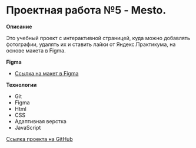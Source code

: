 # Проектная работа №5 - Mesto.

**Описание**

Это учебный проект с интерактивной страницей, куда можно добавлять фотографии, удалять их и ставить лайки от Яндекс.Практикума, на основе макета в Figma.

**Figma**

* [Ссылка на макет в Figma](https://www.figma.com/file/2cn9N9jSkmxD84oJik7xL7/JavaScript.-Sprint-4?node-id=0%3A1)

**Технологии**

- Git
- Figma
- Html
- CSS
- Адаптивная верстка
- JavaScript

[Ссылка проекта на GitHub](https://milliardan.github.io/mesto/)

